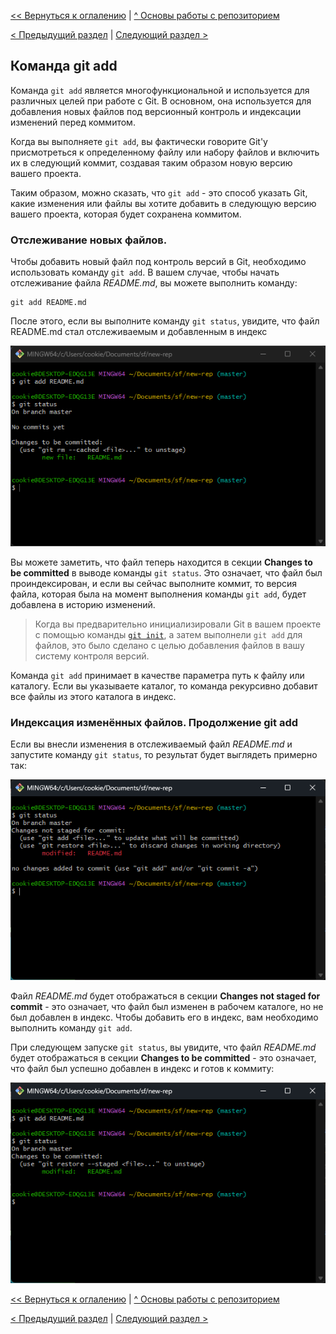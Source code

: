 [<< Вернуться к оглалению](README.md) | [^ Основы работы с репозиторием](section04.md)

[< Предыдущий раздел](section04-1.md) | [Следующий раздел >](section04-3.md)

Команда git add
----------------

Команда `git add` является многофункциональной и используется для различных целей при работе с Git. В основном, она используется для добавления новых файлов под версионный контроль и индексации изменений перед коммитом.

Когда вы выполняете `git add`, вы фактически говорите Git'у присмотреться к определенному файлу или набору файлов и включить их в следующий коммит, создавая таким образом новую версию вашего проекта.

Таким образом, можно сказать, что `git add` - это способ указать Git, какие изменения или файлы вы хотите добавить в следующую версию вашего проекта, которая будет сохранена коммитом.

### Отслеживание новых файлов.

Чтобы добавить новый файл под контроль версий в Git, необходимо использовать команду `git add`. В вашем случае, чтобы начать отслеживание файла _README.md_, вы можете выполнить команду:

    git add README.md

После этого, если вы выполните команду `git status`, увидите, что файл README.md стал отслеживаемым и добавленным в индекс

![Скрин git status с новым файлом, отслеживается](https://github.com/cookieru/3.14.1-HW-01/blob/be6e80c7164a8bb750fa7c774b680c1fb3bebd72/images/2023-12-18%20175114.png?raw=true)

Вы можете заметить, что файл теперь находится в секции __Changes to be committed__ в выводе команды `git status`. Это означает, что файл был проиндексирован, и если вы сейчас выполните коммит, то версия файла, которая была на момент выполнения команды `git add`, будет добавлена в историю изменений.

> Когда вы предварительно инициализировали Git в вашем проекте с помощью команды [`git init`](section03.md), а затем выполнели `git add` для файлов, это было сделано с целью добавления файлов в вашу систему контроля версий.

Команда `git add` принимает в качестве параметра путь к файлу или каталогу. Если вы указываете каталог, то команда рекурсивно добавит все файлы из этого каталога в индекс.

### Индексация изменённых файлов. Продолжение git add

Если вы внесли изменения в отслеживаемый файл _README.md_ и запустите команду `git status`, то результат будет выглядеть примерно так:

![Скрин git status с измененным файлом](https://github.com/cookieru/3.14.1-HW-01/blob/be6e80c7164a8bb750fa7c774b680c1fb3bebd72/images/2023-12-18%20180305.png?raw=true)

Файл _README.md_ будет отображаться в секции __Changes not staged for commit__ - это означает, что файл был изменен в рабочем каталоге, но не был добавлен в индекс. 
Чтобы добавить его в индекс, вам необходимо выполнить команду `git add`.

При следующем запуске `git status`, вы увидите, что файл _README.md_ будет отображаться в секции __Changes to be committed__ - это означает, что файл был успешно добавлен в индекс и готов к коммиту:

![Скрин git status с измененным файлом, отслеживается](https://github.com/cookieru/3.14.1-HW-01/blob/be6e80c7164a8bb750fa7c774b680c1fb3bebd72/images/2023-12-18%20180342.png?raw=true)

[<< Вернуться к оглалению](README.md) | [^ Основы работы с репозиторием](section04.md)

[< Предыдущий раздел](section04-1.md) | [Следующий раздел >](section04-3.md)
